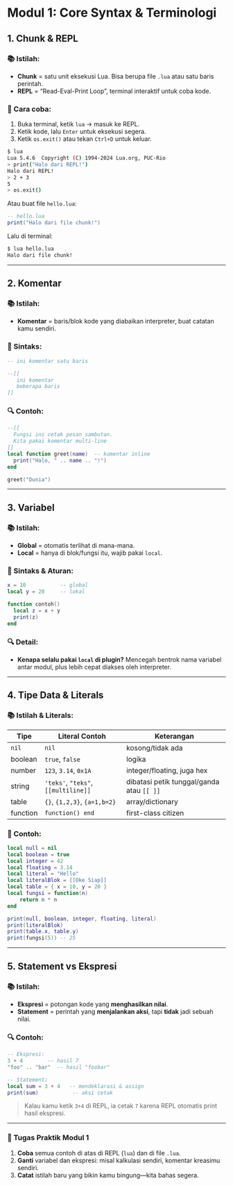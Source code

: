 # Modul 1: Core Syntax & Terminologi

## 1. Chunk & REPL

### 📚 Istilah:

- **Chunk** = satu unit eksekusi Lua. Bisa berupa file `.lua` atau satu baris perintah.
- **REPL** = “Read-Eval-Print Loop”, terminal interaktif untuk coba kode.

### 🔧 Cara coba:

1. Buka terminal, ketik `lua` → masuk ke REPL.
2. Ketik kode, lalu `Enter` untuk eksekusi segera.
3. Ketik `os.exit()` atau tekan `Ctrl+D` untuk keluar.

```bash
$ lua
Lua 5.4.6  Copyright (C) 1994-2024 Lua.org, PUC-Rio
> print("Halo dari REPL!")
Halo dari REPL!
> 2 + 3
5
> os.exit()
```

Atau buat file `hello.lua`:

```lua
-- hello.lua
print("Halo dari file chunk!")
```

Lalu di terminal:

```bash
$ lua hello.lua
Halo dari file chunk!
```

---

## 2. Komentar

### 📚 Istilah:

- **Komentar** = baris/blok kode yang diabaikan interpreter, buat catatan kamu sendiri.

### 🔧 Sintaks:

```lua
-- ini komentar satu baris

--[[
   ini komentar
   beberapa baris
]]
```

### 🔍 Contoh:

```lua
--[[
  Fungsi ini cetak pesan sambutan.
  Kita pakai komentar multi-line
]]
local function greet(name)  -- komentar inline
  print("Halo, " .. name .. "!")
end

greet("Dunia")
```

---

## 3. Variabel

### 📚 Istilah:

- **Global** = otomatis terlihat di mana-mana.
- **Local** = hanya di blok/fungsi itu, wajib pakai `local`.

### 🔧 Sintaks & Aturan:

```lua
x = 10           -- global
local y = 20     -- lokal

function contoh()
  local z = x + y
  print(z)
end
```

### 🔍 Detail:

- **Kenapa selalu pakai `local` di plugin?**
  Mencegah bentrok nama variabel antar modul, plus lebih cepat diakses oleh interpreter.

---

## 4. Tipe Data & Literals

### 📚 Istilah & Literals:

| Tipe     | Literal Contoh                      | Keterangan                                |
| -------- | ----------------------------------- | ----------------------------------------- |
| `nil`    | `nil`                               | kosong/tidak ada                          |
| boolean  | `true`, `false`                     | logika                                    |
| number   | `123`, `3.14`, `0x1A`               | integer/floating, juga hex                |
| string   | `'teks'`, `"teks"`, `[[multiline]]` | dibatasi petik tunggal/ganda atau `[[ ]]` |
| table    | `{}`, `{1,2,3}`, `{a=1,b=2}`        | array/dictionary                          |
| function | `function() end`                    | first-class citizen                       |

### 🔧 Contoh:

```lua
local null = nil
local boolean = true
local integer = 42
local floating = 3.14
local literal = "Hello"
local literalBlok = [[Oke Siap]]
local table = { x = 10, y = 20 }
local fungsi = function(n)
	return n * n
end

print(null, boolean, integer, floating, literal)
print(literalBlok)
print(table.x, table.y)
print(fungsi(5)) -- 25
```

---

## 5. Statement vs Ekspresi

### 📚 Istilah:

- **Ekspresi** = potongan kode yang **menghasilkan nilai**.
- **Statement** = perintah yang **menjalankan aksi**, tapi **tidak** jadi sebuah nilai.

### 🔍 Contoh:

```lua
-- Ekspresi:
3 + 4        -- hasil 7
"foo" .. "bar"  -- hasil "foobar"

-- Statement:
local sum = 3 + 4   -- mendeklarasi & assign
print(sum)           -- aksi cetak
```

> Kalau kamu ketik `3+4` di REPL, ia cetak `7` karena REPL otomatis print hasil ekspresi.

---

### 🎯 Tugas Praktik Modul 1

1. **Coba** semua contoh di atas di REPL (`lua`) dan di file `.lua`.
2. **Ganti** variabel dan ekspresi: misal kalkulasi sendiri, komentar kreasimu sendiri.
3. **Catat** istilah baru yang bikin kamu bingung—kita bahas segera.
